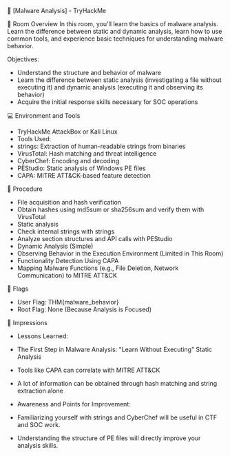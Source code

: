 🔐 [Malware Analysis] - TryHackMe

🧠 Room Overview
In this room, you'll learn the basics of malware analysis. Learn the difference between static and dynamic analysis, learn how to use common tools, and experience basic techniques for understanding malware behavior.

Objectives:
- Understand the structure and behavior of malware
- Learn the difference between static analysis (investigating a file without executing it) and dynamic analysis (executing it and observing its behavior)
- Acquire the initial response skills necessary for SOC operations

 💻 Environment and Tools
- TryHackMe AttackBox or Kali Linux
- Tools Used:
- strings: Extraction of human-readable strings from binaries
- VirusTotal: Hash matching and threat intelligence
- CyberChef: Encoding and decoding
- PEStudio: Static analysis of Windows PE files
- CAPA: MITRE ATT&CK-based feature detection

🚀 Procedure
- File acquisition and hash verification
- Obtain hashes using md5sum or sha256sum and verify them with VirusTotal
- Static analysis
- Check internal strings with strings
- Analyze section structures and API calls with PEStudio
- Dynamic Analysis (Simple)
- Observing Behavior in the Execution Environment (Limited in This Room)
- Functionality Detection Using CAPA
- Mapping Malware Functions (e.g., File Deletion, Network Communication) to MITRE ATT&CK

🏁 Flags
- User Flag: THM{malware_behavior}
- Root Flag: None (Because Analysis is Focused)

💬 Impressions
- Lessons Learned:
- The First Step in Malware Analysis: "Learn Without Executing" Static Analysis
- Tools like CAPA can correlate with MITRE ATT&CK
- A lot of information can be obtained through hash matching and string extraction alone
 
- Awareness and Points for Improvement:
- Familiarizing yourself with strings and CyberChef will be useful in CTF and SOC work.
- Understanding the structure of PE files will directly improve your analysis skills.
